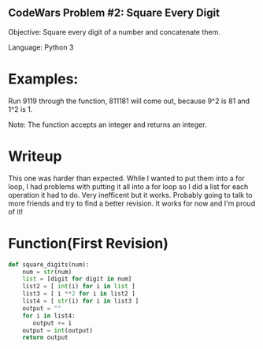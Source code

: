 ## CodeWars Problem #2: Square Every Digit

Objective: Square every digit of a number and concatenate them.

Language: Python 3 

# Examples: 
Run 9119 through the function, 811181 will come out, because 9^2 is 81 and 1^2 is 1.

Note: The function accepts an integer and returns an integer.

# Writeup 
This one was harder than expected. While I wanted to put them into a for loop, I had problems with putting it all into a for loop so I did a list for each operation it had to do. Very inefficent but it works. Probably going to talk to more friends and try to find a better revision. It works for now and I'm proud of it!
# Function(First Revision)
```python
def square_digits(num): 
    num = str(num)
    list = [digit for digit in num]
    list2 = [ int(i) for i in list ]
    list3 = [ i **2 for i in list2 ]
    list4 = [ str(i) for i in list3 ]
    output = ""
    for i in list4:
       output += i 
    output = int(output)
    return output
```



